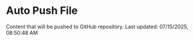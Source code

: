 # Auto Push File

Content that will be pushed to GitHub repository.
Last updated: 07/15/2025, 08:50:48 AM